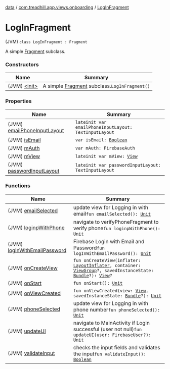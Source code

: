[data](../../index.md) / [com.treadhill.app.views.onboarding](../index.md) / [LogInFragment](./index.md)

# LogInFragment

(JVM) `class LogInFragment : Fragment`

A simple [Fragment](#) subclass.

### Constructors

| Name | Summary |
|---|---|
| (JVM) [&lt;init&gt;](-init-.md) | A simple [Fragment](#) subclass.`LogInFragment()` |

### Properties

| Name | Summary |
|---|---|
| (JVM) [emailPhoneInputLayout](email-phone-input-layout.md) | `lateinit var emailPhoneInputLayout: TextInputLayout` |
| (JVM) [isEmail](is-email.md) | `var isEmail: `[`Boolean`](https://kotlinlang.org/api/latest/jvm/stdlib/kotlin/-boolean/index.html) |
| (JVM) [mAuth](m-auth.md) | `var mAuth: FirebaseAuth` |
| (JVM) [mView](m-view.md) | `lateinit var mView: `[`View`](https://developer.android.com/reference/android/view/View.html) |
| (JVM) [passwordInputLayout](password-input-layout.md) | `lateinit var passwordInputLayout: TextInputLayout` |

### Functions

| Name | Summary |
|---|---|
| (JVM) [emailSelected](email-selected.md) | update view for Logging in with email`fun emailSelected(): `[`Unit`](https://kotlinlang.org/api/latest/jvm/stdlib/kotlin/-unit/index.html) |
| (JVM) [loginpWithPhone](loginp-with-phone.md) | navigate to verifyPhoneFragment to verify phone`fun loginpWithPhone(): `[`Unit`](https://kotlinlang.org/api/latest/jvm/stdlib/kotlin/-unit/index.html) |
| (JVM) [logInWithEmailPassword](log-in-with-email-password.md) | Firebase Login with Email and Password`fun logInWithEmailPassword(): `[`Unit`](https://kotlinlang.org/api/latest/jvm/stdlib/kotlin/-unit/index.html) |
| (JVM) [onCreateView](on-create-view.md) | `fun onCreateView(inflater: `[`LayoutInflater`](https://developer.android.com/reference/android/view/LayoutInflater.html)`, container: `[`ViewGroup`](https://developer.android.com/reference/android/view/ViewGroup.html)`?, savedInstanceState: `[`Bundle`](https://developer.android.com/reference/android/os/Bundle.html)`?): `[`View`](https://developer.android.com/reference/android/view/View.html)`?` |
| (JVM) [onStart](on-start.md) | `fun onStart(): `[`Unit`](https://kotlinlang.org/api/latest/jvm/stdlib/kotlin/-unit/index.html) |
| (JVM) [onViewCreated](on-view-created.md) | `fun onViewCreated(view: `[`View`](https://developer.android.com/reference/android/view/View.html)`, savedInstanceState: `[`Bundle`](https://developer.android.com/reference/android/os/Bundle.html)`?): `[`Unit`](https://kotlinlang.org/api/latest/jvm/stdlib/kotlin/-unit/index.html) |
| (JVM) [phoneSelected](phone-selected.md) | update view for Logging in with phone number`fun phoneSelected(): `[`Unit`](https://kotlinlang.org/api/latest/jvm/stdlib/kotlin/-unit/index.html) |
| (JVM) [updateUI](update-u-i.md) | navigate to MainActivity if Login successful (user not null)`fun updateUI(user: FirebaseUser?): `[`Unit`](https://kotlinlang.org/api/latest/jvm/stdlib/kotlin/-unit/index.html) |
| (JVM) [validateInput](validate-input.md) | checks the input fields and validates the input`fun validateInput(): `[`Boolean`](https://kotlinlang.org/api/latest/jvm/stdlib/kotlin/-boolean/index.html) |
